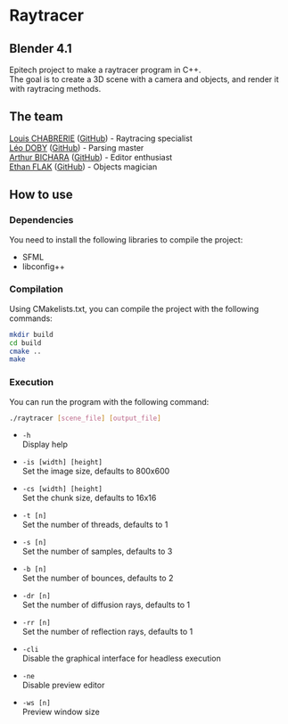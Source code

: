 # Raytracer

## Blender 4.1

Epitech project to make a raytracer program in C++.\
The goal is to create a 3D scene with a camera and objects, and render it with raytracing methods.

## The team

[Louis CHABRERIE](mailto:louis.chabrerie@epitech.eu) ([GitHub](https://github.com/M4NIK0)) - Raytracing specialist\
[Léo DOBY](mailto:leo.doby@epitech.eu) ([GitHub](https://github.com/LeoDoby)) - Parsing master\
[Arthur BICHARA](mailto:arthur.bichara@epitech.eu) ([GitHub](https://github.com/ArthurBchr)) - Editor enthusiast\
[Ethan FLAK](mailto:ethan.flak@epitech.eu) ([GitHub](https://github.com/Eth22-Epitech)) - Objects magician

## How to use

### Dependencies

You need to install the following libraries to compile the project:
- SFML
- libconfig++

### Compilation

Using CMakelists.txt, you can compile the project with the following commands:

```bash
mkdir build
cd build
cmake ..
make
```

### Execution

You can run the program with the following command:

```bash
./raytracer [scene_file] [output_file]
```

- `-h`\
Display help


- `-is [width] [height]`\
Set the image size, defaults to 800x600


- `-cs [width] [height]`\
Set the chunk size, defaults to 16x16


- `-t [n]`\
Set the number of threads, defaults to 1


- `-s [n]`\
Set the number of samples, defaults to 3


- `-b [n]`\
Set the number of bounces, defaults to 2


- `-dr [n]`\
Set the number of diffusion rays, defaults to 1


- `-rr [n]`\
Set the number of reflection rays, defaults to 1


- `-cli`\
Disable the graphical interface for headless execution


- `-ne`\
Disable preview editor


- `-ws [n]`\
Preview window size
